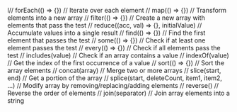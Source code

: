 l// forEach(() => {}) // Iterate over each element
// map(() => {}) // Transform elements into a new array
// filter(() => {}) // Create a new array with elements that pass the test
// reduce((acc, val) => {}, initialValue) // Accumulate values into a single result
// find(() => {}) // Find the first element that passes the test
// some(() => {}) // Check if at least one element passes the test
// every(() => {}) // Check if all elements pass the test
// includes(value) // Check if an array contains a value
// indexOf(value) // Get the index of the first occurrence of a value
// sort(() => {}) // Sort the array elements
// concat(array) // Merge two or more arrays
// slice(start, end) // Get a portion of the array
// splice(start, deleteCount, item1, item2, ...) // Modify array by removing/replacing/adding elements
// reverse() // Reverse the order of elements
// join(separator) // Join array elements into a string